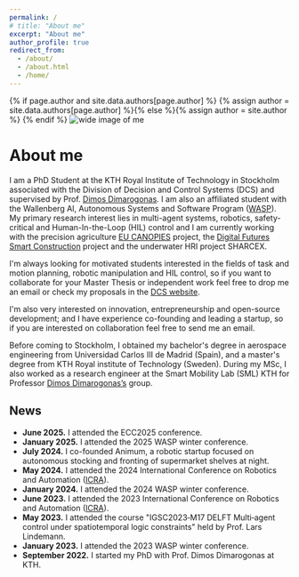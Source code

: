 ```yaml
---
permalink: /
# title: "About me"
excerpt: "About me"
author_profile: true
redirect_from: 
  - /about/
  - /about.html
  - /home/
---
```

{% if page.author and site.data.authors[page.author] %}
  {% assign author = site.data.authors[page.author] %}{% else %}{% assign author = site.author %}
{% endif %}
![wide image of me](images/collage.jpg)

# About me

I am a PhD Student at the KTH Royal Institute of Technology in Stockholm associated with the Division of Decision and Control Systems (DCS) and supervised by Prof. [Dimos Dimarogonas](https://people.kth.se/~dimos/). I am also an affiliated student with the Wallenberg AI, Autonomous Systems and Software Program ([WASP](https://wasp-sweden.org/)). My primary research interest lies in multi-agent systems, robotics, safety-critical and Human-In-the-Loop (HIL) control and I am currently working with the precision agriculture [EU CANOPIES](https://canopies.inf.uniroma3.it/) project, the [Digital Futures Smart Construction](https://www.digitalfutures.kth.se/research/industrial-innovation-projects/towards-safe-smart-construction-algorithms-digital-twins-and-infrastructures/) project and the underwater HRI project SHARCEX.

I'm always looking for motivated students interested in the fields of task and motion planning, robotic manipulation and HIL control, so if you want to collaborate for your Master Thesis or independent work feel free to drop me an email or check my proposals in the [DCS website](https://www.kth.se/social/group/dsc-msc-thesis-propo/page/available-msc-project-proposals-at-dcs/).

I'm also very interested on innovation, entrepreneurship and open-source development; and I have experience co-founding and leading a startup, so if you are interested on collaboration feel free to send me an email.
<!-- {: .text-justify} -->

Before coming to Stockholm, I obtained my bachelor's degree in aerospace engineering from Universidad Carlos III de Madrid (Spain), and a master's degree from KTH Royal institute of Technology (Sweden). During my MSc, I also worked as a research engineer at the Smart Mobility Lab (SML) KTH for Professor [Dimos Dimarogonas’s](https://people.kth.se/~dimos/) group.
<!-- {: .text-justify} -->

## News

- **June 2025.** I attended the ECC2025 conference.
- **January 2025.** I attended the 2025 WASP winter conference.
- **July 2024.** I co-founded Animum, a robotic startup focused on autonomous stocking and fronting of supermarket shelves at night.
- **May 2024.** I attended the 2024 International Conference on Robotics and Automation ([ICRA](https://2024.ieee-icra.org/)).
- **January 2024.** I attended the 2024 WASP winter conference.
- **June 2023.** I attended the 2023 International Conference on Robotics and Automation ([ICRA](https://www.icra2023.org/)).
- **May 2023.** I attended the course "IGSC2023‐M17 DELFT Multi‐agent control under spatiotemporal logic constraints" held by Prof. Lars Lindemann.
- **January 2023.** I attended the 2023 WASP winter conference.
- **September 2022.** I started my PhD with Prof. Dimos Dimarogonas at KTH.
